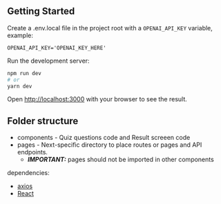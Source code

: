 ## Getting Started

Create a .env.local file in the project root with a `OPENAI_API_KEY` variable, example:

```
OPENAI_API_KEY='OPENAI_KEY_HERE'
```

Run the development server:

```bash
npm run dev
# or
yarn dev
```

Open [http://localhost:3000](http://localhost:3000) with your browser to see the result.

## Folder structure

- components - Quiz questions code and Result screeen code
- pages - Next-specific directory to place routes or pages and API endpoints.
  - **_IMPORTANT:_** pages should not be imported in other components

dependencies:

- [axios](https://www.npmjs.com/package/axios)
- [React](https://react.dev/)